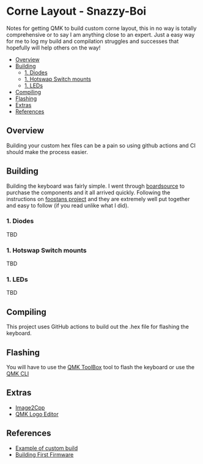 # Corne Layout - Snazzy-Boi

Notes for getting QMK to build custom corne layout, this in no way is totally
comprehensive or to say I am anything close to an expert. Just a easy
way for me to log my build and compilation struggles and successes that
hopefully will help others on the way!

<!-- vim-markdown-toc GFM -->

* [Overview](#overview)
* [Building](#building)
	* [1. Diodes](#1-diodes)
	* [1. Hotswap Switch mounts](#1-hotswap-switch-mounts)
	* [1. LEDs](#1-leds)
* [Compiling](#compiling)
* [Flashing](#flashing)
* [Extras](#extras)
* [References](#references)

<!-- vim-markdown-toc -->

## Overview

Building your custom hex files can be a pain so using github actions and
CI should make the process easier.

## Building

Building the keyboard was fairly simple. I went through [boardsource](https://boardsource.xyz) to purchase the components 
and it all arrived quickly. Following the instructions on [foostans
project](https://github.com/foostan/crkbd) and they are extremely well
put together and easy to follow (if you read unlike what I did).

### 1. Diodes

TBD

### 1. Hotswap Switch mounts

TBD

### 1. LEDs

TBD

## Compiling

This project uses GitHub actions to build out the .hex file for flashing
the keyboard.

## Flashing

You will have to use the [QMK ToolBox](https://github.com/qmk/qmk_toolbox) tool to flash the keyboard or use
the [QMK CLI](https://beta.docs.qmk.fm/cli/cli)

## Extras

- [Image2Cpp](https://javl.github.io/image2cpp/)
- [QMK Logo Editor](https://joric.github.io/qle/)

## References

- [Example of custom build](https://jing.io/projects/corne-custom-keyboard/)
- [Building First Firmware](https://beta.docs.qmk.fm/tutorial/newbs_building_firmware)
